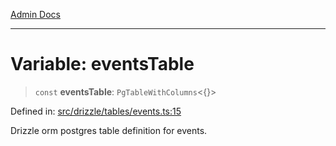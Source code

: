 [Admin Docs](/)

***

# Variable: eventsTable

> `const` **eventsTable**: `PgTableWithColumns`\<\{\}\>

Defined in: [src/drizzle/tables/events.ts:15](https://github.com/Suyash878/talawa-api/blob/4657139c817cb5935454def8fb620b05175365a9/src/drizzle/tables/events.ts#L15)

Drizzle orm postgres table definition for events.
